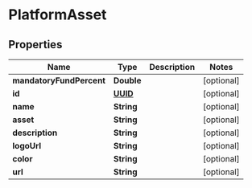 # PlatformAsset

## Properties
Name | Type | Description | Notes
------------ | ------------- | ------------- | -------------
**mandatoryFundPercent** | **Double** |  |  [optional]
**id** | [**UUID**](UUID.md) |  |  [optional]
**name** | **String** |  |  [optional]
**asset** | **String** |  |  [optional]
**description** | **String** |  |  [optional]
**logoUrl** | **String** |  |  [optional]
**color** | **String** |  |  [optional]
**url** | **String** |  |  [optional]
